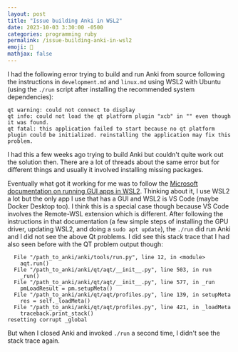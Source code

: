 ```yaml
---
layout: post
title: "Issue building Anki in WSL2"
date: 2023-10-03 3:30:00 -0500
categories: programming ruby
permalink: /issue-building-anki-in-wsl2
emoji: 👻
mathjax: false
---
```


I had the following error trying to build and run Anki from source following the instructions in `development.md` and `linux.md` using WSL2 with Ubuntu (using the `./run` script after installing the recommended system dependencies):

```
qt warning: could not connect to display
qt info: could not load the qt platform plugin "xcb" in "" even though it was found.
qt fatal: this application failed to start because no qt platform plugin could be initialized. reinstalling the application may fix this problem.
```

I had this a few weeks ago trying to build Anki but couldn't quite work out the solution then. There are a lot of threads about the same error but for different things and usually it involved installing missing packages.

Eventually what got it working for me was to follow the [Microsoft documentation on running GUI apps in WSL2](https://learn.microsoft.com/en-us/windows/wsl/tutorials/gui-apps). Thinking about it, I use WSL2 a lot but the only app I use that has a GUI and WSL2 is VS Code (maybe Docker Desktop too). I think this is a special case though because VS Code involves the Remote-WSL extension which is different. After following the instructions in that documentation (a few simple steps of installing the GPU driver, updating WSL2, and doing a `sudo apt update`), the `./run` did run Anki and I did not see the above Qt problems. I did see this stack trace that I had also seen before with the QT problem output though:

```
  File "/path_to_anki/anki/tools/run.py", line 12, in <module>
    aqt.run()
  File "/path_to_anki/anki/qt/aqt/__init__.py", line 503, in run
    _run()
  File "/path_to_anki/anki/qt/aqt/__init__.py", line 577, in _run
    pmLoadResult = pm.setupMeta()
  File "/path_to_anki/anki/qt/aqt/profiles.py", line 139, in setupMeta
    res = self._loadMeta()
  File "/path_to_anki/anki/qt/aqt/profiles.py", line 421, in _loadMeta
    traceback.print_stack()
resetting corrupt _global
```

But when I closed Anki and invoked `./run` a second time, I didn't see the stack trace again.
